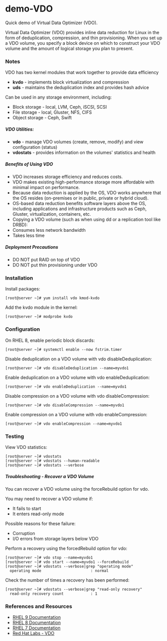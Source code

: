 # demo-VDO

Quick demo of Virtual Data Optimizer (VDO).

Virtual Data Optimizer (VDO) provides inline data reduction for Linux in the form of deduplication, compression, and thin provisioning. When you set up a VDO volume, you specify a block device on which to construct your VDO volume and the amount of logical storage you plan to present.

### Notes
VDO has two kernel modules that work together to provide data efficiency
* **kvdo** - implements block virtualization and compression
* **uds** - maintains the deduplication index and provides hash advice

Can be used in any storage environment, including:
* Block storage - local, LVM, Ceph, iSCSI, SCSI
* File storage - local, Gluster, NFS, CIFS
* Object storage - Ceph, Swift

##### VDO Utilities:
* **vdo** - manage VDO volumes (create, remove, modify) and view configuration (status)
* **vdostats** - provides information on the volumes' statistics and health

##### Benefits of Using VDO
* VDO increases storage efficiency and reduces costs.
* VDO makes existing high-performance storage more affordable with minimal impact on performance.
* Because data reduction is applied by the OS, VDO works anywhere that the OS resides (on-premises or in public, private or hybrid cloud).
* OS-based data reduction benefits software layers above the OS, including applications and infrastructure products such as Ceph, Gluster, virtualization, containers, etc.
* Copying a VDO volume (such as when using dd or a replication tool like DRBD):
 * Consumes less network bandwidth
 * Takes less time

##### Deployment Precautions
 * DO NOT put RAID on top of VDO
 * DO NOT put thin provisioning under VDO

### Installation
Install packages:
```
[root@server ~]# yum install vdo kmod-kvdo
```
Add the kvdo module in the kernel:
```
[root@server ~]# modprobe kvdo
```

### Configuration
On RHEL 8, enable periodic block discards:
```
[root@server ~]# systemctl enable --now fstrim.timer
```
Disable deduplication on a VDO volume with vdo disableDeduplication:
```
[root@server ~]# vdo disableDeduplication --name=myvdo1
```
Enable deduplication on a VDO volume with vdo enableDeduplication:
```
[root@server ~]# vdo enableDeduplication --name=myvdo1
```
Disable compression on a VDO volume with vdo disableCompression:
```
[root@server ~]# vdo disableCompression --name=myvdo1
```
Enable compression on a VDO volume with vdo enableCompression:
```
[root@server ~]# vdo enableCompression --name=myvdo1
```


### Testing
View VDO statistics:
```
[root@server ~]# vdostats
[root@server ~]# vdostats --human-readable
[root@server ~]# vdostats --verbose
```

##### Troubleshooting - Recover a VDO Volume
You can recover a VDO volume using the forceRebuild option for vdo.

You may need to recover a VDO volume if:
* It fails to start
* It enters read-only mode

Possible reasons for these failure:
* Corruption
* I/O errors from storage layers below VDO

Perform a recovery using the forcedRebuild option for vdo:
```
[root@server ~]# vdo stop --name=myvdo1
[root@server ~]# vdo start --name=myvdo1 --forceRebuild
[root@server ~]# vdostats --verbose|grep "operating mode"
  operating mode                      : normal
```
Check the number of times a recovery has been performed:
```
[root@server ~]# vdostats --verbose|grep "read-only recovery"
  read-only recovery count            : 1
```

### References and Resources
* [RHEL 9 Documentation](https://access.redhat.com/documentation/en-us/red_hat_enterprise_linux/9/html/deduplicating_and_compressing_logical_volumes_on_rhel/index)
* [RHEL 8 Documentation](https://access.redhat.com/documentation/en-us/red_hat_enterprise_linux/8/html/deduplicating_and_compressing_storage/index)
* [RHEL 7 Documentation](https://access.redhat.com/documentation/en-us/red_hat_enterprise_linux/7/html/storage_administration_guide/vdo)
* [Red Hat Labs - VDO](https://lab.redhat.com/vdo-configure)
